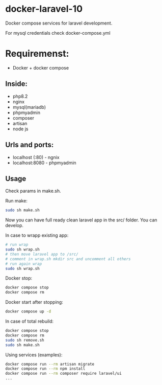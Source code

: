 # docker-laravel-10

Docker compose services for laravel development. 

For mysql credentials check docker-compose.yml 

# Requiremenst:
* Docker + docker compose

## Inside:
* php8.2
* nginx
* mysql(mariadb)
* phpmyadmin
* composer
* artisan
* node js

## Urls and ports:
* localhost (:80) - ngnix
* localhost:8080 - phpmyadmin

## Usage
Check params in make.sh.

Run make:
```bash
sudo sh make.sh
```

Now you can have full ready clean laravel app in the src/ folder. You can develop.

In case to wrapp existing app:
```bash
# run wrap
sudo sh wrap.sh
# then move laravel app to /src/
# comment in wrap.sh mkdir src and uncomment all others
# run again wrap
sudo sh wrap.sh
```

Docker stop:
```bash
docker compose stop
docker compose rm
```
Docker start after stopping:
```bash
docker compose up -d
```

In case of total rebuild:
```bash
docker compose stop
docker compose rm
sudo sh remove.sh
sudo sh make.sh
```

Using services (examples):
```bash
docker compose run --rm artisan migrate
docker compose run --rm npm install
docker compose run --rm composer require laravel/ui
...
```

